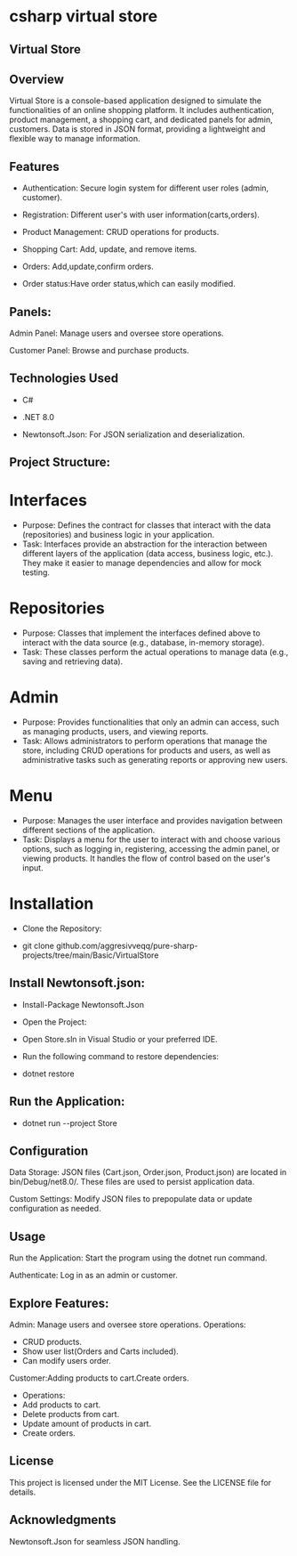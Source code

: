 # csharp virtual store
## Virtual Store

## Overview

Virtual Store is a console-based application designed to simulate the functionalities of an online shopping platform. It includes authentication, product management, a shopping cart, and dedicated panels for admin, customers. Data is stored in JSON format, providing a lightweight and flexible way to manage information.

## Features

- Authentication: Secure login system for different user roles (admin, customer).

- Registration: Different user's with user information(carts,orders).

- Product Management: CRUD operations for products.

- Shopping Cart: Add, update, and remove items.

- Orders: Add,update,confirm orders.

- Order status:Have order status,which can easily modified.

## Panels:

Admin Panel: Manage users and oversee store operations.

Customer Panel: Browse and purchase products.


## Technologies Used

- C#

- .NET 8.0

- Newtonsoft.Json: For JSON serialization and deserialization.

## Project Structure:

# Interfaces
- Purpose: Defines the contract for classes that interact with the data (repositories) and business logic in your application.
- Task: Interfaces provide an abstraction for the interaction between different layers of the application (data access, business logic, etc.). They make it easier to manage dependencies and allow for mock testing.
# Repositories
- Purpose: Classes that implement the interfaces defined above to interact with the data source (e.g., database, in-memory storage).
- Task: These classes perform the actual operations to manage data (e.g., saving and retrieving data).
# Admin
- Purpose: Provides functionalities that only an admin can access, such as managing products, users, and viewing reports.
- Task: Allows administrators to perform operations that manage the store, including CRUD operations for products and users, as well as administrative tasks such as generating reports or approving new users.
# Menu
- Purpose: Manages the user interface and provides navigation between different sections of the application.
- Task: Displays a menu for the user to interact with and choose various options, such as logging in, registering, accessing the admin panel, or viewing products. It handles the flow of control based on the user's input.


# Installation

- Clone the Repository:

- git clone github.com/aggresivveqq/pure-sharp-projects/tree/main/Basic/VirtualStore

## Install Newtonsoft.json:

- Install-Package Newtonsoft.Json 

- Open the Project:
- Open Store.sln in Visual Studio or your preferred IDE.

- Run the following command to restore dependencies:

- dotnet restore

## Run the Application:

- dotnet run --project Store

## Configuration

Data Storage: JSON files (Cart.json, Order.json, Product.json) are located in bin/Debug/net8.0/. These files are used to persist application data.

Custom Settings: Modify JSON files to prepopulate data or update configuration as needed.

## Usage

Run the Application: Start the program using the dotnet run command.

Authenticate: Log in as an admin or customer.

## Explore Features:

Admin: Manage users and oversee store operations.
Operations:
- CRUD products.
- Show user list(Orders and Carts included).
- Can modify users order.

Customer:Adding products to cart.Create orders.
- Operations:
- Add products to cart.
- Delete products from cart.
- Update amount of products in cart.
- Create orders.



## License

This project is licensed under the MIT License. See the LICENSE file for details.

## Acknowledgments

Newtonsoft.Json for seamless JSON handling.

